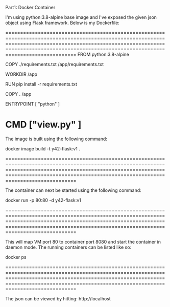Part1: Docker Container

I'm using python:3.8-alpine base image and I've exposed the given json object using Flask framework. Below is my Dockerfile:

================================================================================================================================================================================================================================================
FROM python:3.8-alpine

COPY ./requirements.txt /app/requirements.txt

WORKDIR /app

RUN pip install -r requirements.txt

COPY . /app

ENTRYPOINT [ "python" ]

CMD ["view.py" ]
================================================================================================================================================================================================================================================

The image is built using the following command:

docker image build -t y42-flask:v1 .

================================================================================================================================================================================================================================================

The container can next be started using the following command:

docker run -p 80:80 -d y42-flask:v1

================================================================================================================================================================================================================================================

This will map VM port 80 to container port 8080 and start the container in daemon mode. The running containers can be listed like so:

docker ps

================================================================================================================================================================================================================================================

The json can be viewed by hitting: http://localhost
